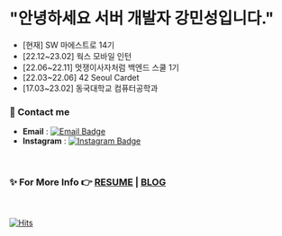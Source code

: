 # "안녕하세요 서버 개발자 강민성입니다."
- [현재] SW 마에스트로 14기
- [22.12~23.02] 웍스 모바일 인턴
- [22.06~22.11] 멋쟁이사자처럼 백엔드 스쿨 1기
- [22.03~22.06] 42 Seoul Cardet
- [17.03~23.02] 동국대학교 컴퓨터공학과
 
 
 ### 📨 Contact me
- **Email** : [![Email Badge](https://img.shields.io/badge/Email-d14836?style=flat-square&logo=Gmail&logoColor=white&link=mailto:kdsvip5@naver.com)](mailto:kdsvip5@naver.com)
- **Instagram** : [![Instagram Badge](https://img.shields.io/badge/Instagram-BE1C71?style=flat-square&logo=Instagram&logoColor=white&link=https://www.instagram.com/minnseong98/)](https://www.instagram.com/minnseong98/)

</br>

### ✨ For More Info 👉 [RESUME](https://glistening-drifter-920.notion.site/ec992daa237c45519289a82a2db08287) | [BLOG](https://velog.io/@minnseong) 
     
</br>

[![Hits](https://hits.seeyoufarm.com/api/count/incr/badge.svg?url=https%3A%2F%2Fgithub.com%2Fminnseong%2Fhit-counter&count_bg=%23000000&title_bg=%23333030&icon=discord.svg&icon_color=%23FFFFFF&title=hits&edge_flat=false)](https://hits.seeyoufarm.com)
